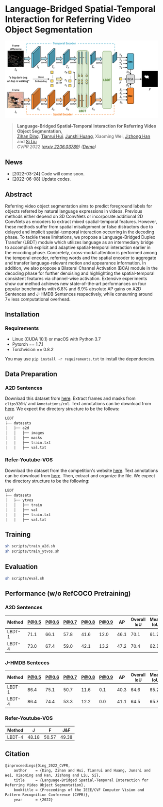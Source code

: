 # Language-Bridged Spatial-Temporal Interaction for Referring Video Object Segmentation

![](figures/framework.png)

> **Language-Bridged Spatial-Temporal Interaction for Referring Video Object Segmentation**, <br>
> [Zihan Ding](https://scholar.google.com/citations?user=czvpD10AAAAJ&hl=zh-TW), [Tianrui Hui](https://scholar.google.com/citations?user=ArjkrTkAAAAJ&hl=zh-TW), [Junshi Huang](https://scholar.google.com.sg/citations?user=FFB6lzQAAAAJ&hl=en), Xiaoming Wei, [Jizhong Han](https://scholar.google.com/citations?user=0b_BPiMAAAAJ&hl=en) and [Si Liu](https://scholar.google.com/citations?user=-QtVtNEAAAAJ&hl=en) <br>
> *CVPR 2022 ([arxiv 2206.03789](https://arxiv.org/abs/2206.03789)) ([Demo](https://www.youtube.com/watch?v=ECdx871CayA))*

## News
* [2022-03-24] Code will come soon.
* [2022-06-08] Update codes.

## Abstract

Referring video object segmentation aims to predict foreground labels for objects referred by natural language expressions in videos. Previous methods either depend on 3D ConvNets or incorporate additional 2D ConvNets as encoders to extract mixed spatial-temporal features. However, these methods suffer from spatial misalignment or false distractors due to delayed and implicit spatial-temporal interaction occurring in the decoding phase. To tackle these limitations, we propose a Language-Bridged Duplex Transfer (LBDT) module which utilizes language as an intermediary bridge to accomplish explicit and adaptive spatial-temporal interaction earlier in the encoding phase. Concretely, cross-modal attention is performed among the temporal encoder, referring words and the spatial encoder to aggregate and transfer language-relevant motion and appearance information. In addition, we also propose a Bilateral Channel Activation (BCA) module in the decoding phase for further denoising and highlighting the spatial-temporal consistent features via channel-wise activation. Extensive experiments show our method achieves new state-of-the-art performances on four popular benchmarks with 6.8% and 6.9% absolute AP gains on A2D Sentences and J-HMDB Sentences respectively, while consuming around 7× less computational overhead.

## Installation

### Requirements

- Linux (CUDA 10.1) or macOS with Python 3.7
- Pytorch == 1.7.1
- Torchvision == 0.8.2

You may use `pip install -r requirements.txt` to install the dependencies.

## Data Preparation

### A2D Sentences 

Download this dataset from [here](https://web.eecs.umich.edu/~jjcorso/r/a2d/). Extract frames and masks from `clips320H/` and `Annotations/col`. Text annotations can be download from [here](https://drive.google.com/drive/folders/1cMJXEKVcxWm_LHSq04rMbHAvh-LcEgub?usp=sharing). We expect the directory structure to be the follows:

```
LBDT
├── datasets
│   ├── a2d
│   │   ├── images
│   │   ├── masks
|   |   ├── train.txt
|   |   ├── val.txt
```

### Refer-Youtube-VOS

Download the dataset from the competition's website [here](https://codalab.lisn.upsaclay.fr/competitions/3282). Text annotations can be download from [here](https://drive.google.com/drive/folders/1cMJXEKVcxWm_LHSq04rMbHAvh-LcEgub?usp=sharing). Then, extract and organize the file. We expect the directory structure to be the following:

```
LBDT
├── datasets
│   ├── ytvos
│   │   ├── train
│   │   ├── val
|   |   ├── train.txt
|   |   ├── val.txt
```

## Training

```bash
sh scripts/train_a2d.sh
sh scripts/train_ytvos.sh
```

## Evaluation

```bash
sh scripts/eval.sh
```

## Performance (w/o RefCOCO Pretraining)

### A2D Sentences

| Method | P@0.5 | P@0.6 | P@0.7 | P@0.8 | P@0.9 | AP   | Overall IoU | Mean IoU  |
| ------ | ----- | ----- | ----- | ----- | ----- | ---- | ----------- | --------  |
| LBDT-1 | 71.1  | 66.1  | 57.8  | 41.6  | 12.0  | 46.1 | 70.1        | 61.2      |
| LBDT-4 | 73.0  | 67.4  | 59.0  | 42.1  | 13.2  | 47.2 | 70.4        | 62.1      |

### J-HMDB Senteces

| Method | P@0.5 | P@0.6 | P@0.7 | P@0.8 | P@0.9 | AP   | Overall IoU | Mean IoU  |
| ------ | ----- | ----- | ----- | ----- | ----- | ---- | ----------- | --------  |
| LBDT-1 | 86.4  | 75.1  | 50.7  | 11.6  | 0.1   | 40.3 | 64.6        | 65.2      |
| LBDT-4 | 86.4  | 74.4  | 53.3  | 12.2  | 0.0   | 41.1 | 64.5        | 65.8      |

### Refer-Youtube-VOS

| Method | J     | F     | J&F   |
| ------ | ----- | ----- | ----- |
| LBDT-4 | 48.18 | 50.57 | 49.38 |

## Citation

```
@inproceedings{Ding_2022_CVPR,
    author    = {Ding, Zihan and Hui, Tianrui and Huang, Junshi and Wei, Xiaoming and Han, Jizhong and Liu, Si},
    title     = {Language-Bridged Spatial-Temporal Interaction for Referring Video Object Segmentation},
    booktitle = {Proceedings of the IEEE/CVF Computer Vision and Pattern Recognition Conference (CVPR)},
    year      = {2022}
```
